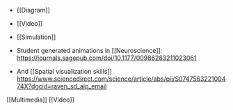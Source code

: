 - [[Diagram]]

- [[Video]]

- [[Simulation]]

- Student generated animations in [[Neuroscience]]: https://journals.sagepub.com/doi/10.1177/00986283211023061

- And [[Spatial visualization skills]] https://www.sciencedirect.com/science/article/abs/pii/S074756322100474X?dgcid=raven_sd_aip_email

[[Multimedia]] [[Video]]
